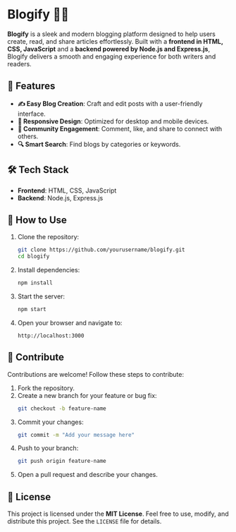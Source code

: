 
# Blogify 📝🌐  

**Blogify** is a sleek and modern blogging platform designed to help users create, read, and share articles effortlessly. Built with a **frontend in HTML, CSS, JavaScript** and a **backend powered by Node.js and Express.js**, Blogify delivers a smooth and engaging experience for both writers and readers.  

## 🎯 Features  

- **✍️ Easy Blog Creation**: Craft and edit posts with a user-friendly interface.  
- **📱 Responsive Design**: Optimized for desktop and mobile devices.  
- **💬 Community Engagement**: Comment, like, and share to connect with others.  
- **🔍 Smart Search**: Find blogs by categories or keywords.  

## 🛠️ Tech Stack  

- **Frontend**: HTML, CSS, JavaScript  
- **Backend**: Node.js, Express.js  

## 🚀 How to Use  

1. Clone the repository:  
   ```bash
   git clone https://github.com/yourusername/blogify.git
   cd blogify
   ```  

2. Install dependencies:  
   ```bash
   npm install
   ```  

3. Start the server:  
   ```bash
   npm start
   ```  

4. Open your browser and navigate to:  
   ```  
   http://localhost:3000
   ```  

## 🤝 Contribute  

Contributions are welcome! Follow these steps to contribute:  
1. Fork the repository.  
2. Create a new branch for your feature or bug fix:  
   ```bash
   git checkout -b feature-name
   ```  
3. Commit your changes:  
   ```bash
   git commit -m "Add your message here"
   ```  
4. Push to your branch:  
   ```bash
   git push origin feature-name
   ```  
5. Open a pull request and describe your changes.  

## 📄 License  

This project is licensed under the **MIT License**. Feel free to use, modify, and distribute this project. See the `LICENSE` file for details.  


 
 
